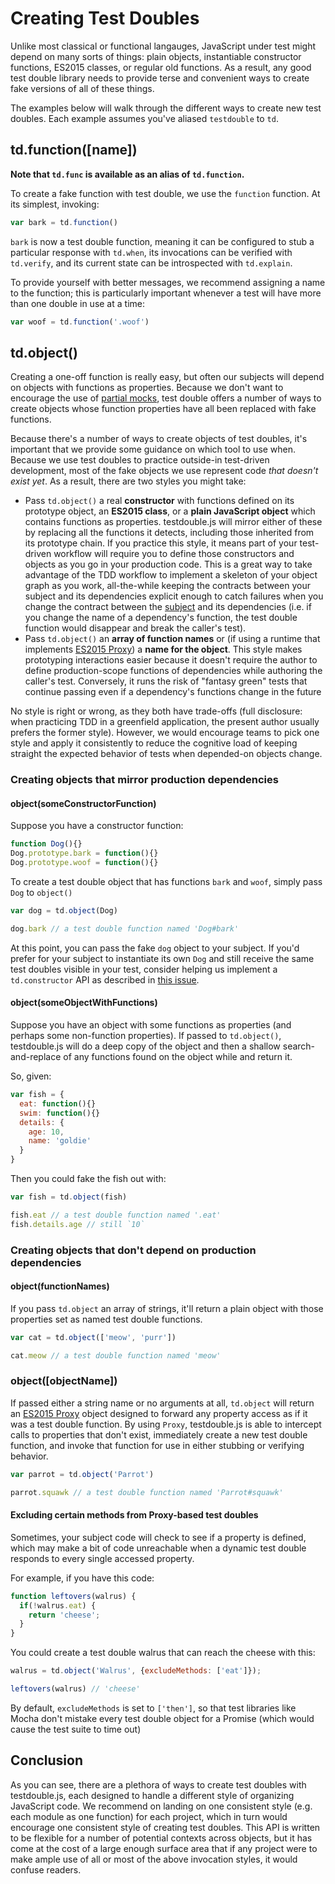 # Creating Test Doubles

Unlike most classical or functional langauges, JavaScript under test might depend on many sorts of things: plain objects, instantiable constructor functions, ES2015 classes, or regular old functions. As a result, any good test double library needs to provide terse and convenient ways to create fake versions of all of these things.

The examples below will walk through the different ways to create new test doubles. Each example assumes you've aliased `testdouble` to `td`.

## td.function([name])

**Note that `td.func` is available as an alias of `td.function`.**

To create a fake function with test double, we use the `function` function. At its simplest, invoking:

``` javascript
var bark = td.function()
```

`bark` is now a test double function, meaning it can be configured to stub a particular response with `td.when`, its invocations can be verified with `td.verify`, and its current state can be introspected with `td.explain`.

To provide yourself with better messages, we recommend assigning a name to the function; this is particularly important whenever a test will have more than one double in use at a time:

``` javascript
var woof = td.function('.woof')
```

## td.object()

Creating a one-off function is really easy, but often our subjects will depend on objects with functions as properties. Because we don't want to encourage the use of [partial mocks](https://github.com/testdouble/contributing-tests/wiki/Partial-Mock),  test double offers a number of ways to create objects whose function properties have all been replaced with fake functions.

Because there's a number of ways to create objects of test doubles, it's important that we provide some guidance on which tool to use when. Because we use test doubles to practice outside-in test-driven development, most of the fake objects we use represent code *that doesn't exist yet*. As a result, there are two styles you might take:

* Pass `td.object()` a real **constructor** with functions defined on its prototype object, an **ES2015 class**, or a **plain JavaScript object** which contains functions as properties. testdouble.js will mirror either of these by replacing all the functions it detects, including those inherited from its prototype chain. If you practice this style, it means part of your test-driven workflow will require you to define those constructors and objects as you go in your production code. This is a great way to take advantage of the TDD workflow to implement a skeleton of your object graph as you work, all-the-while keeping the contracts between your subject and its dependencies explicit enough to catch failures when you change the contract between the [subject](https://github.com/testdouble/contributing-tests/wiki/Subject) and its dependencies (i.e. if you change the name of a dependency's function, the test double function would disappear and break the caller's test).
* Pass `td.object()` an **array of function names** or (if using a runtime that implements [ES2015 Proxy](https://developer.mozilla.org/en-US/docs/Web/JavaScript/Reference/Global_Objects/Proxy)) a **name for the object**. This style makes prototyping interactions easier because it doesn't require the author to define production-scope functions of dependencies while authoring the caller's test. Conversely, it runs the risk of "fantasy green" tests that continue passing even if a dependency's functions change in the future

No style is right or wrong, as they both have trade-offs (full disclosure: when practicing TDD in a greenfield application, the present author usually prefers the former style). However, we would encourage teams to pick one style and apply it consistently to reduce the cognitive load of keeping straight the expected behavior of tests when depended-on objects change.

### Creating objects that mirror production dependencies

#### object(someConstructorFunction)

Suppose you have a constructor function:

``` javascript
function Dog(){}
Dog.prototype.bark = function(){}
Dog.prototype.woof = function(){}
```

To create a test double object that has functions `bark` and `woof`, simply pass `Dog` to `object()`

``` javascript
var dog = td.object(Dog)

dog.bark // a test double function named 'Dog#bark'
```

At this point, you can pass the fake `dog` object to your subject. If you'd prefer for your subject to instantiate its own `Dog` and still receive the same test doubles visible in your test, consider helping us implement a `td.constructor` API as described in [this issue](https://github.com/testdouble/testdouble.js/issues/54).

#### object(someObjectWithFunctions)

Suppose you have an object with some functions as properties (and perhaps some non-function properties). If passed to `td.object()`, testdouble.js will do a deep copy of the object and then a shallow search-and-replace of any functions found on the object while and return it.

So, given:

``` javascript
var fish = {
  eat: function(){}
  swim: function(){}
  details: {
    age: 10,
    name: 'goldie'
  }
}
```

Then you could fake the fish out with:

``` javascript
var fish = td.object(fish)

fish.eat // a test double function named '.eat'
fish.details.age // still `10`
```

### Creating objects that don't depend on production dependencies

#### object(functionNames)

If you pass `td.object` an array of strings, it'll return a plain object with those properties set as named test double functions.

``` javascript
var cat = td.object(['meow', 'purr'])

cat.meow // a test double function named 'meow'
```

### object([objectName])

If passed either a string name or no arguments at all, `td.object` will return an [ES2015 Proxy](https://developer.mozilla.org/en-US/docs/Web/JavaScript/Reference/Global_Objects/Proxy) object designed to forward any property access as if it was a test double function. By using `Proxy`, testdouble.js is able to intercept calls to properties that don't exist, immediately create a new test double function, and invoke that function for use in either stubbing or verifying behavior.

``` javascript
var parrot = td.object('Parrot')

parrot.squawk // a test double function named 'Parrot#squawk'
```

#### Excluding certain methods from Proxy-based test doubles

Sometimes, your subject code will check to see if a property is defined, which
may make a bit of code unreachable when a dynamic test double responds to every
single accessed property.

For example, if you have this code:

``` javascript
function leftovers(walrus) {
  if(!walrus.eat) {
    return 'cheese';
  }
}
```

You could create a test double walrus that can reach the cheese with this:

``` javascript
walrus = td.object('Walrus', {excludeMethods: ['eat']});

leftovers(walrus) // 'cheese'
```

By default, `excludeMethods` is set to `['then']`, so that test libraries like
Mocha don't mistake every test double object for a Promise (which would cause the
test suite to time out)

## Conclusion

As you can see, there are a plethora of ways to create test doubles with testdouble.js, each designed to handle a different style of organizing JavaScript code. We recommend on landing on one consistent style (e.g. each module as one function) for each project, which in turn would encourage one consistent style of creating test doubles. This API is written to be flexible for a number of potential contexts across objects, but it has come at the cost of a large enough surface area that if any project were to make ample use of all or most of the above invocation styles, it would confuse readers.
